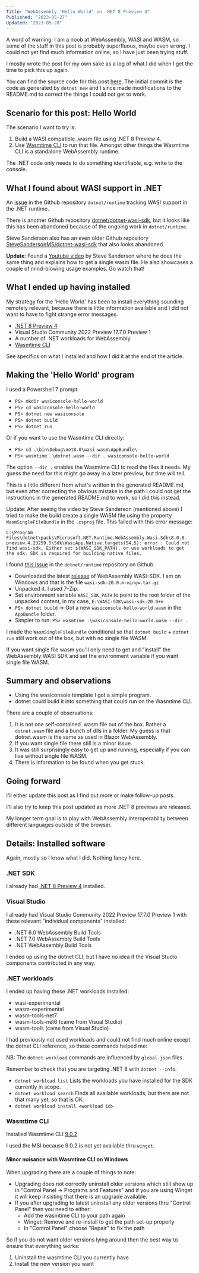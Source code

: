 ```yaml
---
Title: "WebAssembly 'Hello World' on .NET 8 Preview 4"
Published: "2023-05-27"
Updated: "2023-05-28"
---
```

A word of warning: I am a noob at WebAssembly, WASI and WASM, so some of the
stuff in this post is probably superfluous, maybe even wrong. I could not yet
find much information online, so I have just been trying stuff.

I mostly wrote the post for my own sake as a log of what I did when I get
the time to pick this up again.

You can find the source code for this post [here](https://github.com/henrikrxn/webassembly-experiments/tree/main/wasiconsole-hello-world).
The initial commit is the code as generated by `dotnet new` and I since made
modifications to the README.md to correct the things I could not get to work.

## Scenario for this post: Hello World

The scenario I want to try is:

1. Build a WASI compatible .wasm file using .NET 8 Preview 4.
2. Use [Wasmtime CLI](https://github.com/BytecodeAlliance/wasmtime) to run that file.
Amongst other things the Wasmtime CLI is a standalone WebAssembly runtime.

The .NET code only needs to do something identifiable, e.g. write to the console.

## What I found about WASI support in .NET

An [issue](https://github.com/dotnet/runtime/issues/65895) in the Github repository
`dotnet/runtime` tracking WASI support in the .NET runtime.

There is another Github repository [dotnet/dotnet-wasi-sdk](https://github.com/dotnet/dotnet-wasi-sdk/),
but it looks like this has been abandoned because of the ongoing work in `dotnet/runtime`.

Steve Sanderson also has an even older Github repository
[SteveSandersonMS/dotnet-wasi-sdk](https://github.com/SteveSandersonMS/dotnet-wasi-sdk/)
that also looks abandoned.

**Update**: Found a [Youtube video](https://www.youtube.com/watch?v=gKX-cdqnb8I&ab_channel=stevensandersonuk)
by Steve Sanderson where he does the same thing and explains how to get a single
wasm file. He also showcases a couple of mind-blowing usage examples. Go watch that!

## What I ended up having installed

My strategy for the 'Hello World' has been to install everything sounding
remotely relevant, because there is little information available and I did not
want to have to fight strange error messages.

* [.NET 8 Preview 4](https://dotnet.microsoft.com/en-us/download/dotnet/8.0)
* Visual Studio Community 2022 Preview 17.7.0 Preview 1
* A number of .NET workloads for WebAssembly
* [Wasmtime CLI](https://github.com/bytecodealliance/wasmtime/)

See specifics on what I installed and how I did it at the end of the article.

## Making the 'Hello World' program

I used a Powershell 7 prompt:

* `PS> mkdir wasiconsole-hello-world`
* `PS> cd wasiconsole-hello-world`
* `PS> dotnet new wasiconsole`
* `PS> dotnet build`
* `PS> dotnet run`

Or if you want to use the Wasmtime CLI directly:

* `PS> cd .\bin\Debug\net8.0\wasi-wasm\AppBundle\`
* `PS> wasmtime .\dotnet.wasm --dir . wasiconsole-hello-world`

The option `--dir .` enables the Wasmtime CLI to read the files it needs.
My guess the need for this might go away in a later preview, but time will tell.

This is a little different from what's written in the generated README.md, but even
after correcting the obvious mistake in the path I could not get the instructions
in the generated README.md to work, so I did this instead.

Update: After seeing the video by Steve Sanderson (mentioned above) I tried to
make the build create a single WASM file using the property `WasmSingleFileBundle`
in the `.csproj` file. This failed with this error message:

`C:\Program Files\dotnet\packs\Microsoft.NET.Runtime.WebAssembly.Wasi.Sdk\8.0.0-preview.4.23259.5\Sdk\WasiApp.Native.targets(54,5):
error : Could not find wasi-sdk. Either set $(WASI_SDK_PATH), or use workloads
to get the sdk. SDK is required for building native files.`

I found [this issue](https://github.com/dotnet/runtime/issues/85971) in the
`dotnet/runtime` repository on Github.

* Downloaded the latest [release](https://github.com/WebAssembly/wasi-sdk/releases)
  of WebAssembly WASI-SDK. I am on Windows and that is the file `wasi-sdk-20.0.m-mingw.tar.gz`
* Unpacked it. I used 7-Zip.
* Set environment variable `WASI_SDK_PATH` to point to the root folder of the unpacked
  content, in my case, `E:\WASI-SDK\wasi-sdk-20.0+m`
* `PS> dotnet build` -> Got a new `wasiconsole-hello-world.wasm` in
  the `AppBundle` folder.
* Simpler to run:
  `PS> wasmtime .\wasiconsole-hello-world.wasm --dir .`

I made the `WasmSingleFileBundle` conditional so that `dotnet build` + `dotnet run`
still work out of the box, but with no single file WASM.

If you want single file wasm you'll only need to get and "install" the WebAssembly
WASI SDK and set the environment variable if you want single file WASM.

## Summary and observations

* Using the wasiconsole template I got a simple program.
* dotnet could build it into something that could run on the Wasmtime CLI.

There are a couple of observations:

1. It is not one self-contained .wasm file out of the box.
   Rather a `dotnet.wasm` file and a bunch of dlls in a folder.
   My guess is that dotnet.wasm is the same as used in Blazor WebAssembly.
2. If you want single file there still is a minor issue.
3. It was still surprisingly easy to get up and running, especially if you can
   live without single file WASM.
4. There is information to be found when you get stuck.

## Going forward

I'll either update this post as I find out more or make follow-up posts.

I'll also try to keep this post updated as more .NET 8 previews are released.

My longer term goal is to play with WebAssembly interoperability between
different languages outside of the browser.

## Details: Installed software

Again, mostly so I know what I did. Nothing fancy here.

### .NET SDK

I already had [.NET 8 Preview 4](https://dotnet.microsoft.com/en-us/download/dotnet/8.0)
installed.

### Visual Studio

I already had Visual Studio Community 2022 Preview 17.7.0 Preview 1 with these
relevant "individual components" installed:

* .NET 6.0 WebAssembly Build Tools
* .NET 7.0 WebAssembly Build Tools
* .NET WebAssembly Build Tools

I ended up using the dotnet CLI, but I have no idea if the Visual
Studio components contributed in any way.

### .NET workloads

I ended up having these .NET workloads installed:

* wasi-experimental
* wasm-experimental
* wasm-tools-net7
* wasm-tools-net6 (came from Visual Studio)
* wasm-tools (came from Visual Studio)

I had previously not used workloads and could not find much online except the
dotnet CLI reference, so these commands helped me:

NB: The `dotnet workload` commands are influenced by `global.json` files.

Remember to check that you are targeting .NET 8 with `dotnet --info`.

* `dotnet workload list`
  Lists the workloads you have installed for the SDK currently in scope.
* `dotnet workload search`
  Finds all available workloads, but there are not that many yet, so that is OK.
* `dotnet workload install <workload id>`

### Wasmtime CLI

Installed Wasmtime CLI [9.0.2](https://github.com/bytecodealliance/wasmtime/releases/tag/v9.0.2)

I used the MSI because 9.0.2 is not yet available thru `winget`.

#### Minor nuisance with Wasmtime CLI on Windows

When upgrading there are a couple of things to note:

* Upgrading does not correctly uninstall older versions which still show up in
"Control Panel -> Programs and Features" and if you are using Winget it will
keep insisting that there is an upgrade available.
* If you after upgrading to latest uninstall any older versions thru "Control Panel"
then you need to either:
  * Add the wasmtime CLI to your path again
  * Winget: Remove and re-install to get the path set-up properly
  * In "Control Panel" choose "Repair" to fix the path

So if you do not want older versions lying around then the best way to ensure
that everything works:

1. Uninstall the wasmtime CLI you currently have
2. Install the new version you want
